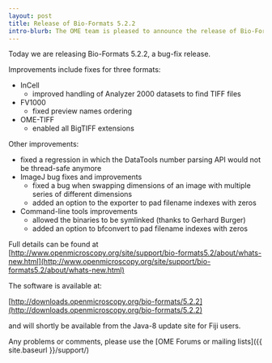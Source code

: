 ```yaml
---
layout: post
title: Release of Bio-Formats 5.2.2
intro-blurb: The OME team is pleased to announce the release of Bio-Formats 5.2.2
---
```

Today we are releasing Bio-Formats 5.2.2, a bug-fix release. 

Improvements include fixes for three formats:

*  InCell
    -  improved handling of Analyzer 2000 datasets to find TIFF files
*  FV1000
    -  fixed preview names ordering
*  OME-TIFF
    -  enabled all BigTIFF extensions

Other improvements:

*  fixed a regression in which the DataTools number parsing API would not be thread-safe anymore
*  ImageJ bug fixes and improvements
    -  fixed a bug when swapping dimensions of an image with multiple series of different dimensions
    -  added an option to the exporter to pad filename indexes with zeros
*  Command-line tools improvements
    -  allowed the binaries to be symlinked (thanks to Gerhard Burger)
    -  added an option to bfconvert to pad filename indexes with zeros

Full details can be found at [http://www.openmicroscopy.org/site/support/bio-formats5.2/about/whats-new.html](http://www.openmicroscopy.org/site/support/bio-formats5.2/about/whats-new.html)

The software is available at:

[http://downloads.openmicroscopy.org/bio-formats/5.2.2](http://downloads.openmicroscopy.org/bio-formats/5.2.2)

and will shortly be available from the Java-8 update site for Fiji users.

Any problems or comments, please use the [OME Forums or mailing lists]({{ site.baseurl }}/support/)
